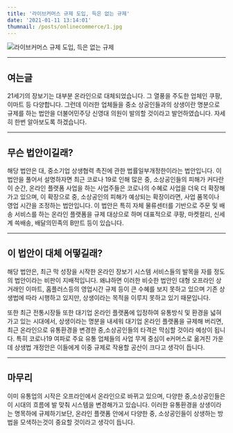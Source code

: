 ```yaml
---
title: '라이브커머스 규제 도입, 득은 없는 규제'
date: '2021-01-11 13:14:01'
thumnail: /posts/onlinecommerce/1.jpg
---
```


![라이브커머스 규제 도입, 득은 없는 규제](/posts/onlinecommerce/1.jpg)

---

## 여는글

21세기의 장보기는 대부분 온라인으로 대체되었습니다. 그 열풍을 주도한 업체인 쿠팡, 이마트 등 다양합니다. 그런데 이러한 업체들을 중소 상공인들과의 상생이란 명분으로 규제를 하는 법안을 더불어민주당 신영대 의원이 발의할 것이라고 발언하였습니다. 자세히 한번 알아보도록 하겠습니다.

---

## 무슨 법안이길래?

해당 법안은 대, 중소기업 상생협력 촉진에 관한 법률일부개정한이라는 법안입니다. 이 법안을 풀어서 설명하자면 최근 코로나 19로 인해 많은 중, 소상공인들의 피해가 커다란 이 순간, 온라인 플랫폼 사업을 하는 사업주들은 코로나의 수혜로 사업을 더욱 더 확장해 가고 있으며, 이 확장으로 중, 소상공인의 피해가 예상되는 확장이라면, 사업 품목이나 영업 시간을 조정하는 법안입니다. 이 법안은 특히 자체 물류센터를 기반으로 주문 및 배송 서비스를 하는 온라인 플랫폼을 규제 대상으로 하며 대표적으로 쿠팡, 마켓컬리, 신세계 쓱배송, 배달의민족의 B만트 등이 있습니다.

---

## 이 법안이 대체 어떻길래?

해당 법안은, 최근 막 성장을 시작한 온라인 장보기 시스템 서비스들의 발목을 자를 정도의 법안이라는 비판이 지배적입니다. 왜냐하면 이러한 비슷한 법안인 대형 오프라인 상거래인 이마트, 홈플러스등의 영업시간 규제 등이 큰 수혜를 보지 못하고 있으며 기존 상생법에 따라 시행하고 있지만, 상생이라는 목적을 이루지 못하고 있기 때문입니다.

또한 최근 전통시장들 또한 대기업 온라인 플랫폼에 입정하여 유통방식 및 환경을 넓혀가고 있는 시대에서, 상생이라는 명분을 내세워 대기업 온라인 플랫폼을 규제해 버리면, 최근 온라인으로 유통환경을 변경한 중,소상공인들의 타격은 막심할 것이라 예상이 됩니다. 특히 코로나19 여파로 주요 유통 업체들의 사업 무게 중심이 e커머스로 옮겨진 가운데 상생법 개정안은 이들에게 이중 규제로 작용할 공산이 크다고 생각이 듭니다.

---

## 마무리

이미 유통업의 시작은 오프라인에서 온라인으로 바뀌고 있으며, 다양한 중,소상공인들은 이 시대의 흐름에 발 맞춰 시스템을 변경해가고 있습니다. 이러한 유통환경을 상생이라는 명목하에 규제하기보단, 온라인 플랫폼 안에서 다양한 중, 소상공인들이 상생하는 방법을 모색하는것이 중요할 것이라고 생각이 듭니다.

